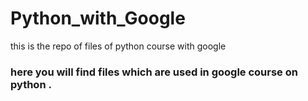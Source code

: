 # Python_with_Google
this is the repo of files of python course with google
### here you will find files which are used in google course on python .
